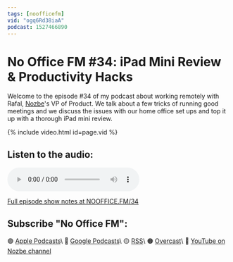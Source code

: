 ```yaml
---
tags: [noofficefm]
vid: "ogq6Rd38iaA"
podcast: 1527466890
---
```


# No Office FM #34: iPad Mini Review & Productivity Hacks

Welcome to the episode #34 of my podcast about working remotely with Rafal, [Nozbe][n]'s VP of Product. We talk about a few tricks of running good meetings and we discuss the issues with our home office set ups and top it up with a thorough iPad mini review.

{% include video.html id=page.vid %}

<!--More-->

## Listen to the audio:

<audio controls>
<source src="https://media.transistor.fm/5076ca71/46ca82b9.mp3" type="audio/mpeg">
</audio>



[Full episode show notes at NOOFFICE.FM/34](https://nooffice.fm/34)

## Subscribe "No Office FM":

🟣 [Apple Podcasts](https://podcasts.apple.com/podcast/no-office/id1527466890)\\
🔵 [Google Podcasts](https://podcasts.google.com/feed/aHR0cHM6Ly9mZWVkcy50cmFuc2lzdG9yLmZtL25vb2ZmaWNl)\\
🟡 [RSS](https://nozbe.com/nooffice.rss)\\
🟠 [Overcast](https://overcast.fm/itunes1527466890/no-office)\\
🔴 [YouTube on Nozbe channel](https://youtube.com/NozbeCom)

<!--podcast: 1527466890-->

[n]: https://michael.gratis/nozbe
[np]: https://michael.gratis/nozbepersonal